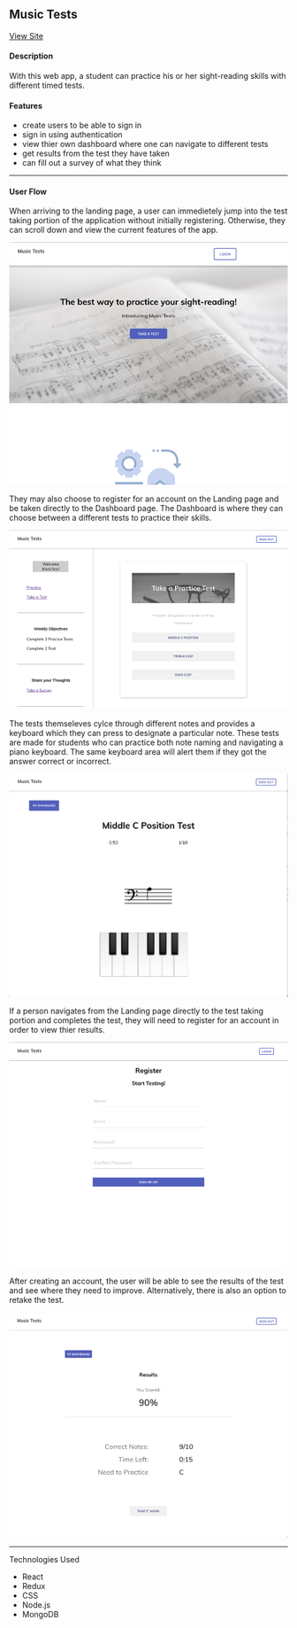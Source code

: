 ## Music Tests

[View Site](http://www.music-tests.com)

#### Description

With this web app, a student can practice his or her sight-reading skills with different timed tests.

#### Features

-	create users to be able to sign in
-	sign in using authentication
- view thier own dashboard where one can navigate to different tests
-	get results from the test they have taken
- can fill out a survey of what they think

----
#### User Flow

When arriving to the landing page, a user can immedietely jump into the test taking portion of the application without initially registering. Otherwise, they can scroll down and view the current features of the app.

![](./src/assets/photos/readMePhotos/Landing.png)

They may also choose to register for an account on the Landing page and be taken directly to the Dashboard page. The Dashboard is where they can choose between a different tests to practice their skills.

![](./src/assets/photos/readMePhotos/Dashboard.png)

The tests themseleves cylce through different notes and provides a keyboard which they can press to designate a particular note. These tests are made for students who can practice both note naming and navigating a piano keyboard. The same keyboard area will alert them if they got the answer correct or incorrect.

![](./src/assets/photos/readMePhotos/Test.png)

If a person navigates from the Landing page directly to the test taking portion and completes the test, they will need to register for an account in order to view thier results. 

![](./src/assets/photos/readMePhotos/Register.png)

After creating an account, the user will be able to see the results of the test and see where they need to improve. Alternatively, there is also an option to retake the test.

![](./src/assets/photos/readMePhotos/Results.png)

----

Technologies Used 

- React
- Redux
- CSS
- Node.js
- MongoDB
